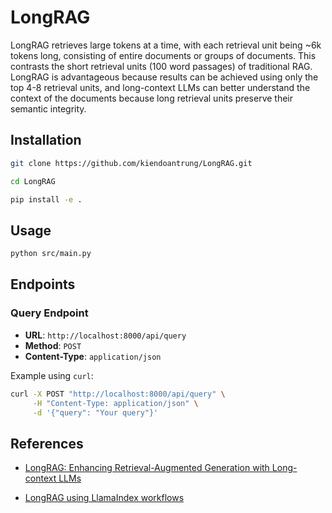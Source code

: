 # LongRAG

LongRAG retrieves large tokens at a time, with each retrieval unit being ~6k tokens long, consisting of entire documents or groups of documents. This contrasts the short retrieval units (100 word passages) of traditional RAG. LongRAG is advantageous because results can be achieved using only the top 4-8 retrieval units, and long-context LLMs can better understand the context of the documents because long retrieval units preserve their semantic integrity.

## Installation

```bash
git clone https://github.com/kiendoantrung/LongRAG.git
```

```bash
cd LongRAG
```

```bash
pip install -e .
```

## Usage

```bash
python src/main.py
```

## Endpoints

### Query Endpoint

- **URL**: `http://localhost:8000/api/query`
- **Method**: `POST`
- **Content-Type**: `application/json`

Example using `curl`:

```sh
curl -X POST "http://localhost:8000/api/query" \
     -H "Content-Type: application/json" \
     -d '{"query": "Your query"}'
```

## References

- [LongRAG: Enhancing Retrieval-Augmented Generation with Long-context LLMs](https://arxiv.org/pdf/2406.15319)

- [LongRAG using LlamaIndex workflows](https://docs.llamaindex.ai/en/stable/examples/workflow/long_rag_pack)
